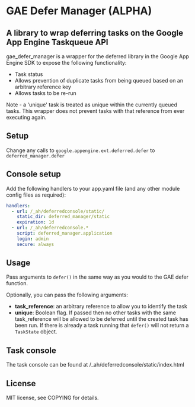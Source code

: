 GAE Defer Manager (ALPHA)
========================

## A library to wrap deferring tasks on the Google App Engine Taskqueue API

gae_defer_manager is a wrapper for the deferred library in the Google App Engine SDK to expose the following functionality:

* Task status
* Allows prevention of duplicate tasks from being queued based on an arbitrary reference key
* Allows tasks to be re-run

Note - a 'unique' task is treated as unique within the currently queued tasks. This wrapper does not prevent tasks with that reference from ever executing again. 

## Setup

Change any calls to `google.appengine.ext.deferred.defer` to `deferred_manager.defer`


## Console setup

Add the following handlers to your app.yaml file (and any other module config files as required):

```yaml
handlers:
  - url: /_ah/deferredconsole/static/
    static_dir: deferred_manager/static
    expiration: 1d
  - url: /_ah/deferredconsole.*
    script: deferred_manager.application
    login: admin
    secure: always
```

## Usage

Pass arguments to `defer()` in the same way as you would to the GAE defer function.

Optionally, you can pass the following arguments:

- **task_reference**: an arbitrary reference to allow you to identify the task
- **unique**: Boolean flag. If passed then no other tasks with the same task_reference will be allowed to be deferred until the created task has been run. If there is already a task running that `defer()` will not return a `TaskState` object.

## Task console

The task console can be found at /_ah/deferredconsole/static/index.html

## License

MIT license, see COPYING for details.
